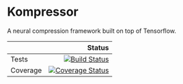 # Kompressor
A neural compression framework built on top of Tensorflow.

|  | Status |
| :--- | ---: |
| Tests | [![Build Status](https://travis-ci.org/JossWhittle/Kompressor.svg?branch=development&kill_cache=1)](https://travis-ci.org/JossWhittle/Kompressor?branch=development&kill_cache=1) |
| Coverage | [![Coverage Status](https://coveralls.io/repos/github/JossWhittle/Kompressor/badge.svg?branch=development&service=github&kill_cache=1)](https://coveralls.io/github/JossWhittle/Kompressor?branch=development&service=github&kill_cache=1) |
